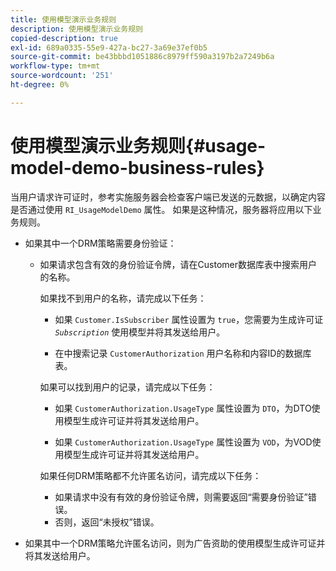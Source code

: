 ```yaml
---
title: 使用模型演示业务规则
description: 使用模型演示业务规则
copied-description: true
exl-id: 689a0335-55e9-427a-bc27-3a69e37ef0b5
source-git-commit: be43bbbd1051886c8979ff590a3197b2a7249b6a
workflow-type: tm+mt
source-wordcount: '251'
ht-degree: 0%

---
```


# 使用模型演示业务规则{#usage-model-demo-business-rules}

当用户请求许可证时，参考实施服务器会检查客户端已发送的元数据，以确定内容是否通过使用 `RI_UsageModelDemo` 属性。 如果是这种情况，服务器将应用以下业务规则。

* 如果其中一个DRM策略需要身份验证：

   * 如果请求包含有效的身份验证令牌，请在Customer数据库表中搜索用户的名称。

      如果找不到用户的名称，请完成以下任务：

      * 如果 `Customer.IsSubscriber` 属性设置为 `true`，您需要为生成许可证 *`Subscription`* 使用模型并将其发送给用户。

      * 在中搜索记录 `CustomerAuthorization` 用户名称和内容ID的数据库表。

      如果可以找到用户的记录，请完成以下任务：

      * 如果 `CustomerAuthorization.UsageType` 属性设置为 `DTO`，为DTO使用模型生成许可证并将其发送给用户。

      * 如果 `CustomerAuthorization.UsageType` 属性设置为 `VOD`，为VOD使用模型生成许可证并将其发送给用户。

      如果任何DRM策略都不允许匿名访问，请完成以下任务：

      * 如果请求中没有有效的身份验证令牌，则需要返回“需要身份验证”错误。
      * 否则，返回“未授权”错误。



* 如果其中一个DRM策略允许匿名访问，则为广告资助的使用模型生成许可证并将其发送给用户。
